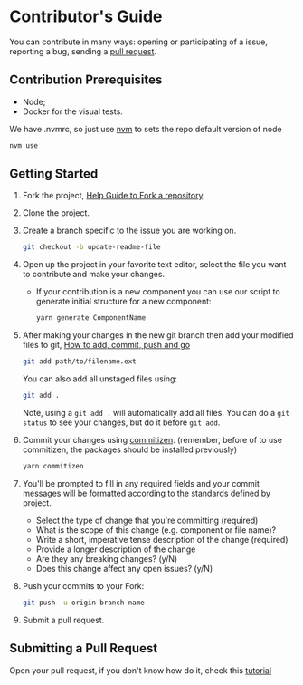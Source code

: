 # Contributor's Guide

You can contribute in many ways: opening or participating of a issue, reporting a bug, sending a [pull request](#submitting-a-pull-request).

## Contribution Prerequisites
- Node;
- Docker for the visual tests.

We have .nvmrc, so just use [nvm](https://github.com/nvm-sh/nvm) to sets the repo default version of node
```sh
nvm use
```

## Getting Started
1.  Fork the project, [Help Guide to Fork a repository](https://docs.github.com/en/get-started/quickstart/fork-a-repo).
2.  Clone the project.
3. Create a branch specific to the issue you are working on.
    ```sh
    git checkout -b update-readme-file
    ```
4.  Open up the project in your favorite text editor, select the file you want to contribute and make your changes. 
    
    - If your contribution is a new component you can use our script to generate initial structure for a new component:

        ```sh
        yarn generate ComponentName
        ```

5.  After making your changes in the new git branch then add your modified files to git, [How to add, commit, push and go](http://readwrite.com/2013/10/02/github-for-beginners-part-2/)

    ```sh
    git add path/to/filename.ext
    ```

    You can also add all unstaged files using:
    ```sh
    git add .
    ```

    Note, using a `git add .` will automatically add all files. You can do a `git status` to see your changes, but do it before `git add`.

6.  Commit your changes using [commitizen](http://commitizen.github.io/cz-cli/).
 (remember, before of to use commitizen, the packages should be installed previously)
    ```sh
    yarn commitizen
    ```

7.  You'll be prompted to fill in any required fields and your commit messages will be formatted according to the standards defined by project.

    - Select the type of change that you're committing (required)
    - What is the scope of this change (e.g. component or file name)?
    - Write a short, imperative tense description of the change (required)
    - Provide a longer description of the change
    - Are they any breaking changes? (y/N)
    - Does this change affect any open issues? (y/N)

8.  Push your commits to your Fork:

    ```sh
    git push -u origin branch-name
    ```
9.  Submit a pull request.

## Submitting a Pull Request

Open your pull request, if you don't know how do it, check this [tutorial](https://docs.github.com/en/github/collaborating-with-pull-requests/proposing-changes-to-your-work-with-pull-requests/creating-a-pull-request)
